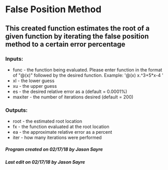 # False Position Method
## This created function estimates the root of a given function by iterating the false position method to a certain error percentage
### Inputs:
  * func - the function being evaluated. Please enter function in the format of "@(x)" followed by the desired function. Example: '@(x) x.^3+5*x-4 '
  * xl - the lower guess
  * xu - the upper guess
  * es - the desired relative error as a (default = 0.0001%)
  * maxiter - the number of iterations desired (default = 200)
### Outputs:
  * root - the estimated root location
  * fx - the function evaluated at the root location
  * ea - the approximate relative error as a percent
  * iter - how many iterations were performed
##### Program created on 02/17/18 by Jason Sayre
##### Last edit on 02/17/18 by Jason Sayre
